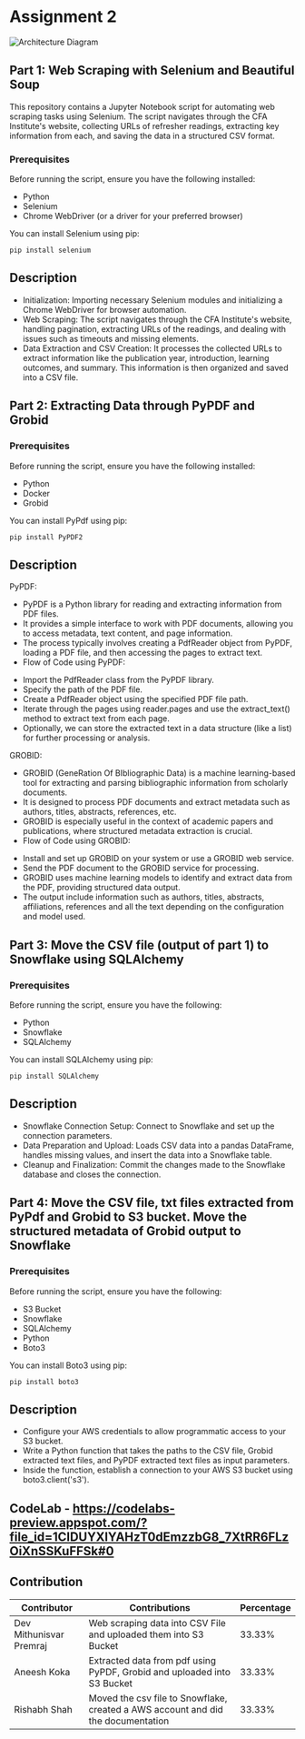 # Assignment 2
![Architecture Diagram](https://github.com/BigDataIA-Spring2024-Sec1-Team1/demo-repository/blob/main/architecture_diagram.png)
## Part 1: Web Scraping with Selenium and Beautiful Soup

This repository contains a Jupyter Notebook script for automating web scraping tasks using Selenium. The script navigates through the CFA Institute's website, collecting URLs of refresher readings, extracting key information from each, and saving the data in a structured CSV format.

### Prerequisites

Before running the script, ensure you have the following installed:
- Python
- Selenium
- Chrome WebDriver (or a driver for your preferred browser)

You can install Selenium using pip:
```
pip install selenium
```

## Description

- Initialization: Importing necessary Selenium modules and initializing a Chrome WebDriver for browser automation.
- Web Scraping: The script navigates through the CFA Institute's website, handling pagination, extracting URLs of the readings, and dealing with issues such as timeouts and missing elements.
- Data Extraction and CSV Creation: It processes the collected URLs to extract information like the publication year, introduction, learning outcomes, and summary. This information is then organized and saved into a CSV file.

## Part 2: Extracting Data through PyPDF and Grobid 

### Prerequisites

Before running the script, ensure you have the following installed:
- Python
- Docker
- Grobid

You can install PyPdf using pip:

```
pip install PyPDF2
```
## Description

PyPDF:

- PyPDF is a Python library for reading and extracting information from PDF files.
- It provides a simple interface to work with PDF documents, allowing you to access metadata, text content, and page information.
- The process typically involves creating a PdfReader object from PyPDF, loading a PDF file, and then accessing the pages to extract text.
- Flow of Code using PyPDF:
 * Import the PdfReader class from the PyPDF library.
 * Specify the path of the PDF file.
 * Create a PdfReader object using the specified PDF file path.
 * Iterate through the pages using reader.pages and use the extract_text() method to extract text from each page.
 * Optionally, we can store the extracted text in a data structure (like a list) for further processing or analysis.

GROBID:

- GROBID (GeneRation Of BIbliographic Data) is a machine learning-based tool for extracting and parsing bibliographic information from scholarly documents.
- It is designed to process PDF documents and extract metadata such as authors, titles, abstracts, references, etc.
- GROBID is especially useful in the context of academic papers and publications, where structured metadata extraction is crucial.
- Flow of Code using GROBID:
 * Install and set up GROBID on your system or use a GROBID web service.
 * Send the PDF document to the GROBID service for processing.
 * GROBID uses machine learning models to identify and extract data from the PDF, providing structured data output.
 * The output include information such as authors, titles, abstracts, affiliations, references and all the text depending on the configuration and model used.

## Part 3: Move the CSV file (output of part 1) to Snowflake using SQLAlchemy

### Prerequisites
Before running the script, ensure you have the following: 
- Python
- Snowflake
- SQLAlchemy

 You can install SQLAlchemy using pip:

```
pip install SQLAlchemy
```

## Description

- Snowflake Connection Setup: Connect to Snowflake and set up the connection parameters.
- Data Preparation and Upload: Loads CSV data into a pandas DataFrame, handles missing values, and insert the data into a Snowflake table.
- Cleanup and Finalization: Commit the changes made to the Snowflake database and closes the connection.

## Part 4: Move the CSV file, txt files extracted from PyPdf and Grobid to S3 bucket. Move the structured metadata of Grobid output to Snowflake

### Prerequisites

Before running the script, ensure you have the following: 
- S3 Bucket
- Snowflake
- SQLAlchemy
- Python
- Boto3

You can install Boto3 using pip:

```
pip install boto3
```

## Description

- Configure your AWS credentials to allow programmatic access to your S3 bucket.
- Write a Python function that takes the paths to the CSV file, Grobid extracted text files, and PyPDF extracted text files as input parameters.
- Inside the function, establish a connection to your AWS S3 bucket using boto3.client('s3').

## CodeLab - https://codelabs-preview.appspot.com/?file_id=1CIDUYXlYAHzT0dEmzzbG8_7XtRR6FLzOiXnSSKuFFSk#0
  ## Contribution

| Contributor | Contributions            | Percentage |
|-------------|--------------------------|------------|
| Dev Mithunisvar Premraj       | Web scraping data into CSV File and uploaded them into S3 Bucket     | 33.33%        |
| Aneesh Koka        | Extracted data from pdf using PyPDF, Grobid and uploaded into S3 Bucket | 33.33% |
| Rishabh Shah         | Moved the csv file to Snowflake, created a AWS account and did the documentation | 33.33% |

